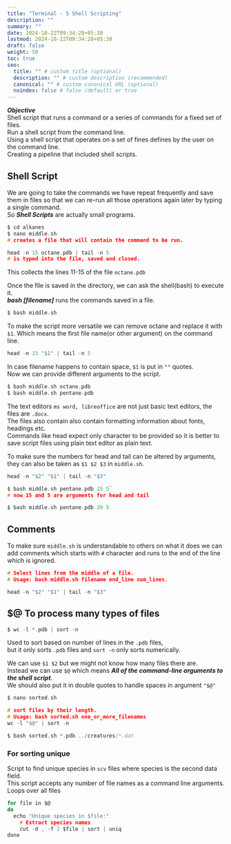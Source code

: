 ```yaml
---
title: "Terminal - 5 Shell Scripting"
description: ""
summary: ""
date: 2024-10-22T09:34:28+05:30
lastmod: 2024-10-22T09:34:28+05:30
draft: false
weight: 50
toc: true
seo:
  title: "" # custom title (optional)
  description: "" # custom description (recommended)
  canonical: "" # custom canonical URL (optional)
  noindex: false # false (default) or true
---
```




***Objective***     <br />
Shell script that runs a command or a series of commands for a fixed set of files.    <br />
Run a shell script from the command line.   <br />
Using a shell script that operates on a set of fines defines by the user on the command line.   <br />
Creating a pipeline that included shell scripts.


## Shell Script

We are going to take the commands we have repeat frequently and save them in files so that we can re-run all those operations again later by typing a single command.   <br />
So ***Shell Scripts*** are actually small programs.
```c
$ cd alkanes
$ nano middle.sh
# creates a file that will contain the command to be run.

head -n 15 octane.pdb | tail -n 5
# is typed into the file, saved and closed.
```
This collects the lines 11-15 of the file `octane.pdb`

Once the file is saved in the directory, we can ask the shell(bash) to execute it.    <br />
***bash [filename]*** runs the commands saved in a file.
```c
$ bash middle.sh
```

To make the script more versatile we can remove octane and replace it with `$1`.
Which means the first file name(or other argument) on the command line.
```c
head -n 15 "$1" | tail -n 5
```

In case filename happens to contain space, `$1` is put in `""` quotes.    <br />
Now we can provide different arguments to the script.
```c
$ bash middle.sh octane.pdb
$ bash middle.sh pentane.pdb
```


The text editors `ms word, libreoffice` are not just basic text editors, the files are `.docx`.   <br />
The files also contain also contain formatting information about fonts, headings etc.     <br />
Commands like head expect only character to be provided so it is better to save script files using plain text editor as plain text.


To make sure the numbers for head and tail can be altered by arguments, they can also be taken as `$1 $2 $3` in `middle.sh`.

```c
head -n "$2" "$1" | tail -n "$3"

$ bash middle.sh pentane.pdb 15 5`
# now 15 and 5 are arguments for head and tail

$ bash middle.sh pentane.pdb 20 5
```


## Comments

To make sure `middle.sh` is understandable to others on what it does we can add comments which starts with `#` character and runs to the end of the line which is ignored.

```c
# Select lines from the middle of a file.
# Usage: bash middle.sh filename end_line num_lines.

head -n "$2" "$1" | tail -n "$3"
```



## $@ To process many types of files

```c
$ wc -l *.pdb | sort -n
```
Used to sort based on number of lines in the `.pdb` files,      <br />
but it only sorts `.pdb` files and `sort -n` only sorts numerically.

We can use `$1 $2` but we might not know how many files there are.    <br />
Instead we can use `$@` which means ***All of the command-line arguments to the shell script***.    <br />
We should also put it in double quotes to handle spaces in argument `"$@"`
```c
$ nano sorted.sh

# sort files by their length.
# Usage: bash sorted.sh one_or_more_filenames
wc -l "$@" | sort -n

$ bash sorted.sh *.pdb ../creatures/*.dat
```


### For sorting unique

Script to find unique species in `scv` files where species is the second data field.    <br />
This script accepts any number of file names as a command line arguments.   <br />
Loops over all files
```c
for file in $@
do
  echo "Unique species in $file:"
	# Extract species names
	cut -d , -f 2 $file | sort | uniq
done
```



